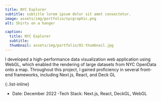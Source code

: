 ```yaml
---
title: NYC Explorer
subtitle: subtitle lorem ipsum dolor sit amet consectetur.
image: assets/img/portfolio/nycgraphic.png
alt: Shirts on a hanger

caption:
  title: NYC Explorer
  subtitle: 
  thumbnail: assets/img/portfolio/01-thumbnail.jpg
---
```

I developed a high-performance data visualization web application using WebGL, which enabled the rendering of large datasets from NYC OpenData onto a map. Throughout this project, I gained proficiency in several front-end frameworks, including Next.js, React, and Deck GL


{:.list-inline}
- Date: December 2022
-Tech Stack: Next.js, React, DeckGL, WebGL

